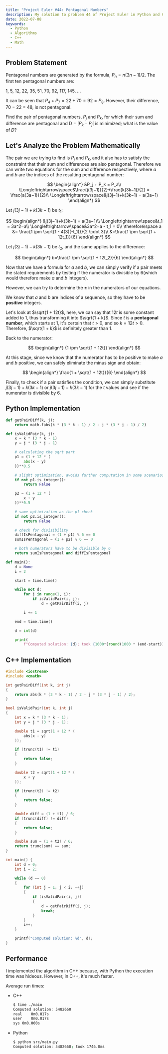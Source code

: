 ```yaml
---
title: "Project Euler #44: Pentagonal Numbers"
description: My solution to problem 44 of Project Euler in Python and C++
date: 2022-07-08
keywords:
  - Python
  - Algorithms
  - C++
  - Math
---
```


## Problem Statement

Pentagonal numbers are generated by the formula, $P_n=n(3n−1)/2$. The first ten pentagonal numbers are:

1, 5, 12, 22, 35, 51, 70, 92, 117, 145, ...

It can be seen that $P_4 + P_7 = 22 + 70 = 92 = P_8$. However, their difference, 70 − 22 = 48, is not pentagonal.

Find the pair of pentagonal numbers, $P_j$ and $P_k$, for which their sum and difference are pentagonal and D = $|{P_k − P_j}|$ is minimized; what is the value of $D$?

## Let's Analyze the Problem Mathematically

The pair we are trying to find is $P_j$ and $P_k$, and it also has to satisfy the constraint that their sum and differences are also pentagonal. Therefore we can write two equations for the sum and difference respectively, where $a$ and $b$ are the indices of the resulting pentagonal number:

$$
\begin{align*}
&P_j + P_k = P_a\\
\Longleftrightarrow\space&\frac{j(3j−1)}{2}+\frac{k(3k−1)}{2} = \frac{a(3a−1)}{2}\\
\Longleftrightarrow\space&j(3j−1)+k(3k−1) = a(3a−1)
\end{align*}
$$

Let $j(3j−1)+k(3k−1)$ be $t_1$:

$$
\begin{align*}
&j(3j−1)+k(3k−1) = a(3a−1)\\
\Longleftrightarrow\space&t_1 = 3a^2−a\\
\Longleftrightarrow\space&3a^2−a - t_1 = 0\\
\therefore\space a &= \frac{1 \pm \sqrt{1 - 4(3)(-t_1)}}{2 \cdot 3}\\
&=\frac{1 \pm \sqrt{1 + 12t_1}}{6}
\end{align*}
$$

Let $j(3j−1)-k(3k−1)$ be $t_2$, and the same applies to the difference:

$$
\begin{align*}
b=\frac{1 \pm \sqrt{1 + 12t_2}}{6}
\end{align*}
$$

Now that we have a formula for $a$ and $b$, we can simply verify if a pair meets the stated requirements by testing if the numerator is divisible by 6(which would therefore make $a$ and $b$ integers).

However, we can try to determine the $\pm$ in the numerators of our equations.

We know that $a$ and $b$ are indices of a sequence, so they have to be **positive** integers.

Let's look at $\sqrt{1 + 12t}$, here, we can say that $12t$ is some constant added to 1, thus transforming it into $\sqrt{1 + k}$. Since $t$ is a **pentagonal number**, which starts at 1, it's certain that $t > 0$, and so $k = 12t > 0$. Therefore, $\sqrt{1 + k}$ is definitely greater than 1.

Back to the numerator:

$$
\begin{align*}
{1 \pm \sqrt{1 + 12t}}
\end{align*}
$$

At this stage, since we know that the numerator has to be positive to make $a$ and $b$ positive, we can safely eliminate the minus sign and obtain:

$$
\begin{align*}
\frac{1 + \sqrt{1 + 12t}}{6}
\end{align*}
$$

Finally, to check if a pair satisfies the condition, we can simply substitute $j(3j−1)+k(3k−1)$ or $j(3j−1)-k(3k−1)$ for the $t$ values and see if the numerator is divisible by 6.

## Python Implementation

```python
def getPairDiff(k, j):
    return math.fabs(k * (3 * k - 1) / 2 - j * (3 * j - 1) / 2)

def isValidPair(k, j):
    x = k * (3 * k - 1)
    y = j * (3 * j - 1)

    # calculating the sqrt part
    p1 = (1 + 12 * (
        abs(x - y)
    ))**0.5

    # slight optimization, avoids further computation in some scenarios
    if not p1.is_integer():
        return False

    p2 = (1 + 12 * (
        x + y
    ))**0.5

    # same optimization as the p1 check
    if not p2.is_integer():
        return False

    # check for divisibility
    diffIsPentagonal = (1 + p1) % 6 == 0
    sumIsPentagonal = (1 + p2) % 6 == 0

    # both numerators have to be divisible by 6
    return sumIsPentagonal and diffIsPentagonal

def main():
    d = None
    i = 2

    start = time.time()

    while not d:
        for j in range(1, i):
            if isValidPair(i, j):
                d = getPairDiff(i, j)

        i += 1

    end = time.time()

    d = int(d)

    print(
        f"Computed solution: {d}; took {1000*(round(1000 * (end-start)) / 1000)}ms")
```

## C++ Implementation

```cpp
#include <iostream>
#include <cmath>

int getPairDiff(int k, int j)
{
    return abs(k * (3 * k - 1) / 2 - j * (3 * j - 1) / 2);
}

bool isValidPair(int k, int j)
{
    int x = k * (3 * k - 1);
    int y = j * (3 * j - 1);

    double t1 = sqrt(1 + 12 * (
        abs(x - y)
    ));

    if (trunc(t1) != t1)
    {
        return false;
    }

    double t2 = sqrt(1 + 12 * (
        x + y
    ));

    if (trunc(t2) != t2)
    {
        return false;
    }

    double diff = (1 + t1) / 6;
    if (trunc(diff) != diff)
    {
        return false;
    }

    double sum = (1 + t2) / 6;
    return trunc(sum) == sum;
}

int main() {
    int d = 0;
    int i = 2;

    while (d == 0)
    {
        for (int j = 1; j < i; ++j)
        {
            if (isValidPair(i, j))
            {
                d = getPairDiff(i, j);
                break;
            }
        }
        i++;
    }

    printf("Computed solution: %d", d);
}
```

## Performance

I implemented the algorithm in C++ because, with Python the execution time was hideous. However, in C++, it's much faster.

Average run times:

- C++
  ```bash
  $ time ./main
  Computed solution: 5482660
  real    0m0.017s
  user    0m0.017s
  sys 0m0.000s
  ```
- Python
  ```bash
  $ python src/main.py
  Computed solution: 5482660; took 1746.0ms
  ```
